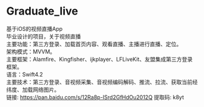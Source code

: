 # Graduate_live<br>
基于iOS的视频直播App<br>
毕业设计的项目，关于视频直播<br>
主要功能：第三方登录、加载首页内容、观看直播、主播进行直播、定位。<br>
架构模式：MVVM。<br>
主要框架：Alamfire、Kingfisher、ijkplayer、LFLiveKit、友盟集成第三方登录框架。<br>
语言：Swift4.2<br>
主要技术：第三方登录、音视频采集、音视频编码解码、推流、拉流、获取当前经纬度、加载网络图片。<br>
链接: https://pan.baidu.com/s/12Ra8p-ISrd2GfHdOu2012Q 提取码: k8yt 
